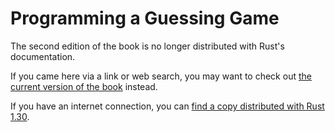 # Programming a Guessing Game

The second edition of the book is no longer distributed with Rust's documentation.

If you came here via a link or web search, you may want to check out [the current
version of the book](/src/ch02-00-guessing-game-tutorial.md) instead.

If you have an internet connection, you can [find a copy distributed with
Rust
1.30](https://doc.rust-lang.org/1.30.0/book/second-edition/ch02-00-guessing-game-tutorial.html).